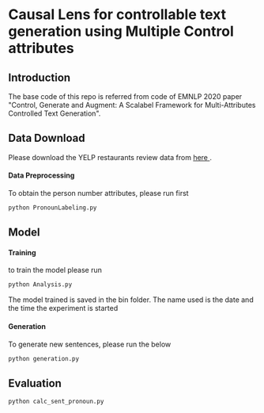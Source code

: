 # Causal Lens for controllable text generation using Multiple Control attributes

## Introduction

The base code of this repo is referred from code of EMNLP 2020 paper "Control, Generate and Augment: A Scalabel Framework for Multi-Attributes Controlled Text Generation". 

## Data Download

Please download the YELP restaurants review data from [here ](https://github.com/shentianxiao/language-style-transfer (edited)).

#### Data Preprocessing

To obtain the person number attributes, please run first

```bash
python PronounLabeling.py
```

## Model

#### Training

to train the model please run 

```bash
python Analysis.py
```

The model trained is saved in the bin folder. The name used is the date and the time the experiment is started

#### Generation

To generate new sentences, please run the below

```bash
python generation.py
```

## Evaluation

```bash
python calc_sent_pronoun.py
```
